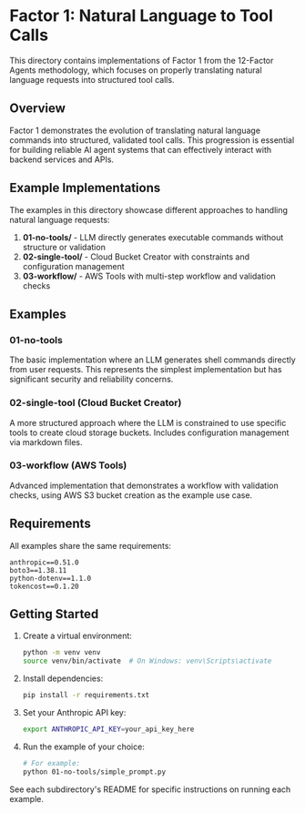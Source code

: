 # Factor 1: Natural Language to Tool Calls

This directory contains implementations of Factor 1 from the 12-Factor Agents methodology, which focuses on properly translating natural language requests into structured tool calls.

## Overview

Factor 1 demonstrates the evolution of translating natural language commands into structured, validated tool calls. This progression is essential for building reliable AI agent systems that can effectively interact with backend services and APIs.

## Example Implementations

The examples in this directory showcase different approaches to handling natural language requests:

1. **01-no-tools/** - LLM directly generates executable commands without structure or validation
2. **02-single-tool/** - Cloud Bucket Creator with constraints and configuration management
3. **03-workflow/** - AWS Tools with multi-step workflow and validation checks

## Examples

### 01-no-tools

The basic implementation where an LLM generates shell commands directly from user requests. This represents the simplest implementation but has significant security and reliability concerns.

### 02-single-tool (Cloud Bucket Creator)

A more structured approach where the LLM is constrained to use specific tools to create cloud storage buckets. Includes configuration management via markdown files.

### 03-workflow (AWS Tools)

Advanced implementation that demonstrates a workflow with validation checks, using AWS S3 bucket creation as the example use case.

## Requirements

All examples share the same requirements:

```
anthropic==0.51.0
boto3==1.38.11
python-dotenv==1.1.0
tokencost==0.1.20
```

## Getting Started

1. Create a virtual environment:
   ```bash
   python -m venv venv
   source venv/bin/activate  # On Windows: venv\Scripts\activate
   ```

2. Install dependencies:
   ```bash
   pip install -r requirements.txt
   ```

3. Set your Anthropic API key:
   ```bash
   export ANTHROPIC_API_KEY=your_api_key_here
   ```

4. Run the example of your choice:
   ```bash
   # For example:
   python 01-no-tools/simple_prompt.py
   ```

See each subdirectory's README for specific instructions on running each example.